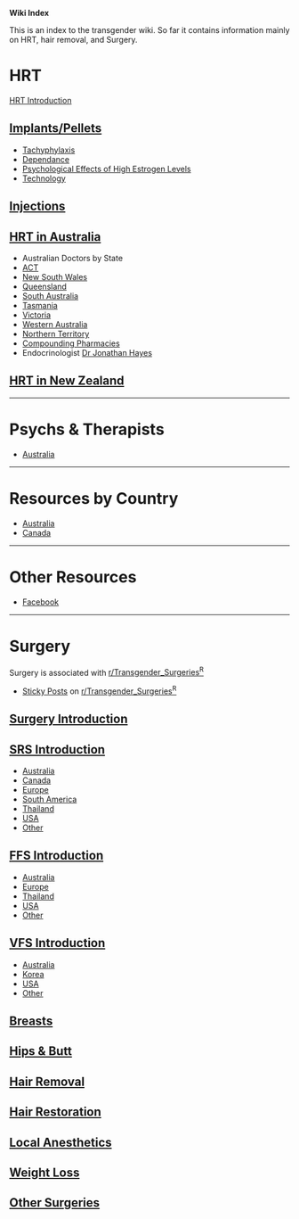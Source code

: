 **Wiki Index**

This is an index to the transgender wiki. So far it contains information mainly on HRT, hair removal, and Surgery.

# HRT

<span class="internal">[HRT Introduction](https://github.com/zp100/Transgender_Surgeries/blob/main/TransWiki/wiki/hrt/hrt.md)</span>

## <span class="internal">[Implants/Pellets](https://github.com/zp100/Transgender_Surgeries/blob/main/TransWiki/wiki/hrt/implants/implants.md)</span>

* <span class="internal">[Tachyphylaxis](https://github.com/zp100/Transgender_Surgeries/blob/main/TransWiki/wiki/hrt/tachyphylaxis/tachyphylaxis.md)</span>
* <span class="internal">[Dependance](https://github.com/zp100/Transgender_Surgeries/blob/main/TransWiki/wiki/hrt/dependance/dependance.md)</span>
* <span class="internal">[Psychological Effects of High Estrogen Levels](https://github.com/zp100/Transgender_Surgeries/blob/main/TransWiki/wiki/hrt/psychological-effects/psychological-effects.md)</span>
* <span class="internal">[Technology](https://github.com/zp100/Transgender_Surgeries/blob/main/TransWiki/wiki/hrt/implant-technology/implant-technology.md)</span>

## <span class="internal">[Injections](https://github.com/zp100/Transgender_Surgeries/blob/main/TransWiki/wiki/hrt/injections/injections.md)</span>

## <span class="internal">[HRT in Australia](https://github.com/zp100/Transgender_Surgeries/blob/main/TransWiki/wiki/hrt/australia/australia.md)</span>

* Australian Doctors by State
 * <span class="internal">[ACT](https://github.com/zp100/Transgender_Surgeries/blob/main/TransWiki/wiki/hrt/australia/act/act.md)</span>
 * <span class="internal">[New South Wales](https://github.com/zp100/Transgender_Surgeries/blob/main/TransWiki/wiki/hrt/australia/nsw/nsw.md)</span>
 * <span class="internal">[Queensland](https://github.com/zp100/Transgender_Surgeries/blob/main/TransWiki/wiki/hrt/australia/qld/qld.md)</span>
 * <span class="internal">[South Australia](https://github.com/zp100/Transgender_Surgeries/blob/main/TransWiki/wiki/hrt/australia/sa/sa.md)</span>
 * <span class="internal">[Tasmania](https://github.com/zp100/Transgender_Surgeries/blob/main/TransWiki/wiki/hrt/australia/tas/tas.md)</span>
 * <span class="internal">[Victoria](https://github.com/zp100/Transgender_Surgeries/blob/main/TransWiki/wiki/hrt/australia/vic/vic.md)</span>
 * <span class="internal">[Western Australia](https://github.com/zp100/Transgender_Surgeries/blob/main/TransWiki/wiki/hrt/australia/wa/wa.md)</span>
 * <span class="internal">[Northern Territory](https://github.com/zp100/Transgender_Surgeries/blob/main/TransWiki/wiki/hrt/australia/nt/nt.md)</span>
* <span class="internal">[Compounding Pharmacies](https://github.com/zp100/Transgender_Surgeries/blob/main/TransWiki/wiki/compounding-pharmacies/australia/australia.md)</span>
* Endocrinologist <span class="internal">[Dr Jonathan Hayes](https://github.com/zp100/Transgender_Surgeries/blob/main/TransWiki/wiki/hrt/jon-hayes/jon-hayes.md)</span>

## <span class="internal">[HRT in New Zealand](https://github.com/zp100/Transgender_Surgeries/blob/main/TransWiki/wiki/hrt/new-zealand/new-zealand.md)</span>

---

# Psychs & Therapists

*  <span class="internal">[Australia](https://github.com/zp100/Transgender_Surgeries/blob/main/TransSurgeriesWiki/wiki/psychs/australia/australia.md)</span>

---

# Resources by Country

* <span class="internal">[Australia](https://github.com/zp100/Transgender_Surgeries/blob/main/TransWiki/wiki/country/australia/australia.md)</span>
* <span class="internal">[Canada](https://github.com/zp100/Transgender_Surgeries/blob/main/TransWiki/wiki/country/canada/canada.md)</span>

---

# Other Resources

* <span class="internal">[Facebook](https://github.com/zp100/Transgender_Surgeries/blob/main/TransWiki/wiki/facebook/facebook.md)</span>

---

# Surgery

Surgery is associated with [r/Transgender_Surgeries<sup>R</sup>](https://www.reddit.com/r/Transgender_Surgeries)

* <span class="internal">[Sticky Posts](https://github.com/zp100/Transgender_Surgeries/blob/main/TransSurgeriesWiki/wiki/sticky-posts/sticky-posts.md)</span> on [r/Transgender_Surgeries<sup>R</sup>](https://www.reddit.com/r/Transgender_Surgeries)

## <span class="internal">[Surgery Introduction](https://github.com/zp100/Transgender_Surgeries/blob/main/TransSurgeriesWiki/wiki/index/index.md)</span>

## <span class="internal">[SRS Introduction](https://github.com/zp100/Transgender_Surgeries/blob/main/TransSurgeriesWiki/wiki/srs/introduction/introduction.md)</span>

* <span class="internal">[Australia](https://github.com/zp100/Transgender_Surgeries/blob/main/TransSurgeriesWiki/wiki/srs/australia/australia.md)</span>
* <span class="internal">[Canada](https://github.com/zp100/Transgender_Surgeries/blob/main/TransSurgeriesWiki/wiki/srs/canada/canada.md)</span>
* <span class="internal">[Europe](https://github.com/zp100/Transgender_Surgeries/blob/main/TransSurgeriesWiki/wiki/srs/europe/europe.md)</span>
* <span class="internal">[South America](https://github.com/zp100/Transgender_Surgeries/blob/main/TransSurgeriesWiki/wiki/srs/south-america/south-america.md)</span>
* <span class="internal">[Thailand](https://github.com/zp100/Transgender_Surgeries/blob/main/TransSurgeriesWiki/wiki/srs/thailand/thailand.md)</span>
* <span class="internal">[USA](https://github.com/zp100/Transgender_Surgeries/blob/main/TransSurgeriesWiki/wiki/srs/usa/usa.md)</span>
* <span class="internal">[Other](https://github.com/zp100/Transgender_Surgeries/blob/main/TransSurgeriesWiki/wiki/srs/other/other.md)</span>

## <span class="internal">[FFS Introduction](https://github.com/zp100/Transgender_Surgeries/blob/main/TransSurgeriesWiki/wiki/ffs/introduction/introduction.md)</span>

* <span class="internal">[Australia](https://github.com/zp100/Transgender_Surgeries/blob/main/TransSurgeriesWiki/wiki/ffs/australia/australia.md)</span>
* <span class="internal">[Europe](https://github.com/zp100/Transgender_Surgeries/blob/main/TransSurgeriesWiki/wiki/ffs/europe/europe.md)</span>
* <span class="internal">[Thailand](https://github.com/zp100/Transgender_Surgeries/blob/main/TransSurgeriesWiki/wiki/ffs/thailand/thailand.md)</span>
* <span class="internal">[USA](https://github.com/zp100/Transgender_Surgeries/blob/main/TransSurgeriesWiki/wiki/ffs/usa/usa.md)</span>
* <span class="internal">[Other](https://github.com/zp100/Transgender_Surgeries/blob/main/TransSurgeriesWiki/wiki/ffs/other/other.md)</span>

## <span class="internal">[VFS Introduction](https://github.com/zp100/Transgender_Surgeries/blob/main/TransSurgeriesWiki/wiki/vfs/introduction/introduction.md)</span>

* <span class="internal">[Australia](https://github.com/zp100/Transgender_Surgeries/blob/main/TransSurgeriesWiki/wiki/vfs/australia/australia.md)</span>
* <span class="internal">[Korea](https://github.com/zp100/Transgender_Surgeries/blob/main/TransSurgeriesWiki/wiki/vfs/korea/korea.md)</span>
* <span class="internal">[USA](https://github.com/zp100/Transgender_Surgeries/blob/main/TransSurgeriesWiki/wiki/vfs/usa/usa.md)</span>
* <span class="internal">[Other](https://github.com/zp100/Transgender_Surgeries/blob/main/TransSurgeriesWiki/wiki/vfs/other/other.md)</span>

## <span class="internal">[Breasts](https://github.com/zp100/Transgender_Surgeries/blob/main/TransSurgeriesWiki/wiki/breasts/introduction/introduction.md)</span>

## <span class="internal">[Hips & Butt](https://github.com/zp100/Transgender_Surgeries/blob/main/TransSurgeriesWiki/wiki/hips-butt/introduction/introduction.md)</span>

## <span class="internal">[Hair Removal](https://github.com/zp100/Transgender_Surgeries/blob/main/TransWiki/wiki/hair-removal/hair-removal.md)</span>

## <span class="internal">[Hair Restoration](https://github.com/zp100/Transgender_Surgeries/blob/main/TransSurgeriesWiki/wiki/hair-transplant/introduction/introduction.md)</span>

## <span class="internal">[Local Anesthetics](https://github.com/zp100/Transgender_Surgeries/blob/main/TransWiki/wiki/hrt/implants/implants.md)</span>

## <span class="internal">[Weight Loss](https://github.com/zp100/Transgender_Surgeries/blob/main/TransWiki/wiki/weight-loss/weight-loss.md)</span>

## <span class="internal">[Other Surgeries](https://github.com/zp100/Transgender_Surgeries/blob/main/TransSurgeriesWiki/wiki/other/other.md)</span>
